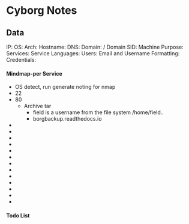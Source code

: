 # Cyborg Notes

## Data 

IP: 
OS:
Arch:
Hostname:
DNS:
Domain:  / Domain SID:
Machine Purpose: 
Services:
Service Languages:
Users:
Email and Username Formatting:
Credentials:



#### Mindmap-per Service

- OS detect, run generate noting for nmap
- 22 
- 80
	- Archive tar
		- field is a username from the file system /home/field.. 
		- borgbackup.readthedocs.io
-
-
-
-
-
-
-
-
-
-
-
-
-


#### Todo List


